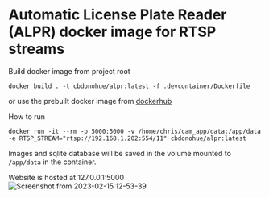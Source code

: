 # Automatic License Plate Reader (ALPR) docker image for RTSP streams

Build docker image from project root

`docker build . -t cbdonohue/alpr:latest -f .devcontainer/Dockerfile`

or use the prebuilt docker image from [dockerhub](https://hub.docker.com/repository/docker/cbdonohue/alpr/general)

How to run

`docker run -it --rm -p 5000:5000 -v /home/chris/cam_app/data:/app/data -e RTSP_STREAM="rtsp://192.168.1.202:554/11" cbdonohue/alpr:latest`

Images and sqlite database will be saved in the volume mounted to `/app/data` in the container.

Website is hosted at 127.0.0.1:5000
![Screenshot from 2023-02-15 12-53-39](https://user-images.githubusercontent.com/1757340/219174038-0711c9b3-b568-40d7-a35f-23e37db336dd.png)
